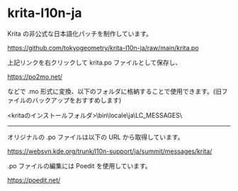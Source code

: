 # krita-l10n-ja

Krita の非公式な日本語化パッチを制作しています。

https://github.com/tokyogeometry/krita-l10n-ja/raw/main/krita.po

上記リンクを右クリックして krita.po ファイルとして保存し、

https://po2mo.net/

などで .mo 形式に変換、以下のフォルダに格納することで使用できます。(旧ファイルのバックアップをおすすめします)

<kritaのインストールフォルダ>\bin\locale\ja\LC_MESSAGES\

----------------

オリジナルの .po ファイルは以下の URL から取得しています。

https://websvn.kde.org/trunk/l10n-support/ja/summit/messages/krita/

.po ファイルの編集には Poedit を使用しています。

https://poedit.net/
